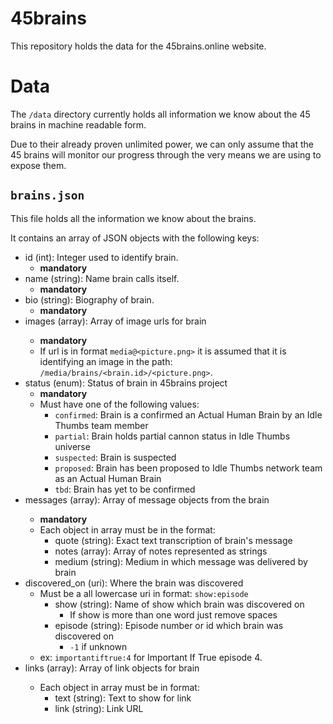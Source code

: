 # 45brains
This repository holds the data for the 45brains.online website.

# Data
The `/data` directory currently holds all information we know about the 45 brains in machine readable form. 

Due to their already proven unlimited power, we can only assume that the 45 brains will monitor our progress through the 
very means we are using to expose them. 

## `brains.json`
This file holds all the information we know about the brains. 

It contains an array of JSON objects with the following keys:

- id (int): Integer used to identify brain.
    - **mandatory**
- name (string): Name brain calls itself.
    - **mandatory**
- bio (string): Biography of brain.
    - **mandatory**
- images (array<string>): Array of image urls for brain
    - **mandatory**
    - If url is in format `media@<picture.png>` it is assumed that it is identifying an image in the path: `/media/brains/<brain.id>/<picture.png>`.
- status (enum): Status of brain in 45brains project
    - **mandatory**
    - Must have one of the following values:
        - `confirmed`: Brain is a confirmed an Actual Human Brain by an Idle Thumbs team member
        - `partial`: Brain holds partial cannon status in Idle Thumbs universe
        - `suspected`: Brain is suspected
        - `proposed`: Brain has been proposed to Idle Thumbs network team as an Actual Human Brain
        - `tbd`: Brain has yet to be confirmed
- messages (array<string>): Array of message objects from the brain
    - **mandatory**
    - Each object in array must be in the format:
        - quote (string): Exact text transcription of brain's message
        - notes (array<string>): Array of notes represented as strings
       - medium (string): Medium in which message was delivered by brain
- discovered_on (uri): Where the brain was discovered
    - Must be a all lowercase uri in format: `show:episode`
        - show (string): Name of show which brain was discovered on
            - If show is more than one word just remove spaces
        - episode (string): Episode number or id which brain was discovered on
            - `-1` if unknown
    - ex: `importantiftrue:4` for Important If True episode 4.
- links (array<object>): Array of link objects for brain
    - Each object in array must be in format:
        - text (string): Text to show for link
        - link (string): Link URL
